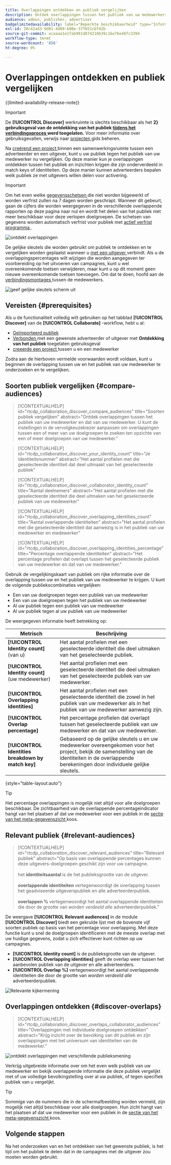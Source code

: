 ```yaml
---
title: Overlappingen ontdekken en publiek vergelijken
description: Ontdek overlappingen tussen het publiek van uw medewerkers en dat van uw medewerkers. Leer hoe u het beste publiek kunt vinden voor gebruik in uw campagnes.
audience: admin, publisher, advertiser
badgelimitedavailability: label="Beperkte beschikbaarheid" type="Informative" url="https://helpx.adobe.com/legal/product-descriptions/real-time-customer-data-platform-collaboration.html newtab=true"
exl-id: 38c42ad3-9d01-4d09-b80e-37fb51cbf42b
source-git-commit: acaaaa1e1fab981d874210639c16e76e48fc3394
workflow-type: tm+mt
source-wordcount: '858'
ht-degree: 0%

---
```


# Overlappingen ontdekken en publiek vergelijken

{{limited-availability-release-note}}

>[!IMPORTANT]
>
>De **[!UICONTROL Discover]** werkruimte is slechts beschikbaar als het **2} gebruiksgeval van de ontdekking van het publiek [ tijdens het verbindingsproces ](../connect/establishing-connections.md#connection-settings) werd toegelaten.** Voor meer informatie over gebruiksgevallen, verwijs naar [ projecten ](./manage-projects.md#project-use-cases) gids beheren.

Na [ creërend een project ](/help/guide/collaborate/manage-projects.md) binnen een samenwerkingsruimte tussen een adverteerder en een uitgever, kunt u uw publiek tegen het publiek van uw medewerker nu vergelijken. Op deze manier kun je overlappingen ontdekken tussen het publiek en inzichten krijgen die zijn onderverdeeld in match keys of identiteiten. Op deze manier kunnen adverteerders bepalen welk publiek ze met uitgevers willen delen voor activering.

>[!IMPORTANT]
>
>Om het even welke [ gegevensschetsen ](/help/guide/glossary.md#sketches) die niet worden bijgewerkt of worden verfrist zullen na 7 dagen worden geschrapt. Wanneer dit gebeurt, gaan de cijfers die worden weergegeven in de verschillende overlappende rapporten op deze pagina naar nul en wordt het delen van het publiek niet meer beschikbaar voor deze verlopen doelgroepen. De schetsen van gegevens worden automatisch verfrist voor publiek met [ actief verfrist programma ](/help/guide/setup/onboard-audiences.md#schedule).

![ ontdekt overlappingen ](/help/assets/collaborate/discover-overlaps/discover-overlaps.png)

De gelijke sleutels die worden gebruikt om publiek te ontdekken en te vergelijken worden geplaatst wanneer u [ met een uitgever ](/help/guide/connect/establishing-connections.md#connection-settings) verbindt. Als u de overlappingspercentages wilt wijzigen die worden aangegeven ter voorbereiding op het uitvoeren van campagnes, kunt u wel overeenkomende toetsen verwijderen, maar kunt u op dit moment geen nieuwe overeenkomende toetsen toevoegen. Om dat te doen, hoofd aan de [ verbindingsmontages ](/help/guide/connect/establishing-connections.md#connection-settings) tussen de medewerkers.

![ geef gelijke sleutels scherm ](/help/assets/collaborate/discover-overlaps/edit-match-keys.png) uit

## Vereisten {#prerequisites}

Als u de functionaliteit volledig wilt gebruiken op het tabblad **[!UICONTROL Discover]** van de **[!UICONTROL Collaborate]** -workflow, hebt u al:

* [Geïmporteerd publiek](/help/guide/setup/onboard-audiences.md)
* [ Verbonden ](/help/guide/connect/establishing-connections.md) met een gewenste adverteerder of uitgever met **Ontdekking van het publiek** toegelaten gebruiksgeval
* [ creeerde een project ](/help/guide/collaborate/manage-projects.md) tussen u en een medewerker

Zodra aan de hierboven vermelde voorwaarden wordt voldaan, kunt u beginnen de overlapping tussen uw en het publiek van uw medewerker te onderzoeken en te vergelijken.

## Soorten publiek vergelijken {#compare-audiences}

>[!CONTEXTUALHELP]
>id="rtcdp_collaboration_discover_compare_audiences"
>title="Soorten publiek vergelijken"
>abstract="Ontdek overlappingen tussen het publiek van uw medewerker en dat van uw medewerker. U kunt de instellingen in de vervolgkeuzekiezer aanpassen om overlappingen tussen een of meer van uw doelgroepen te zoeken ten opzichte van een of meer doelgroepen van uw medewerker."

>[!CONTEXTUALHELP]
>id="rtcdp_collaboration_discover_your_identity_count"
>title="Je identiteitsnummer"
>abstract="Het aantal profielen met die geselecteerde identiteit dat deel uitmaakt van het geselecteerde publiek"

>[!CONTEXTUALHELP]
>id="rtcdp_collaboration_discover_collaborator_identity_count"
>title="Aantal deelnemers"
>abstract="Het aantal profielen met die geselecteerde identiteit die deel uitmaken van het geselecteerde publiek van uw medewerker"

>[!CONTEXTUALHELP]
>id="rtcdp_collaboration_discover_overlapping_identities_count"
>title="Aantal overlappende identiteiten"
>abstract="Het aantal profielen met die geselecteerde identiteit dat aanwezig is in het publiek van uw medewerker en medewerker"

>[!CONTEXTUALHELP]
>id="rtcdp_collaboration_discover_overlapping_identities_percentage"
>title="Percentage overlappende identiteiten"
>abstract="Het percentage profielen dat overlapt tussen het geselecteerde publiek van uw medewerker en dat van uw medewerker."

Gebruik de vergelijkingskaart van publiek om rijke informatie over de overlapping tussen uw en het publiek van uw medewerker te krijgen. U kunt de volgende publiekscombinaties vergelijken:

* Een van uw doelgroepen tegen een publiek van uw medewerker
* Een van uw doelgroepen tegen het publiek van uw medewerker
* Al uw publiek tegen een publiek van uw medewerker
* Al uw publiek tegen al uw publiek van uw medewerker

De weergegeven informatie heeft betrekking op:

| Metrisch | Beschrijving |
|---------|----------|
| **[!UICONTROL Identity count]** (van u) | Het aantal profielen met een geselecteerde identiteit die deel uitmaken van het geselecteerde publiek. |
| **[!UICONTROL Identity count]** (uw medewerker) | Het aantal profielen met een geselecteerde identiteit die deel uitmaken van het geselecteerde publiek van uw medewerker. |
| **[!UICONTROL Overlapping identities]** | Het aantal profielen met een geselecteerde identiteit die zowel in het publiek van uw medewerker als in het publiek van uw medewerker aanwezig zijn. |
| **[!UICONTROL Overlap percentage]** | Het percentage profielen dat overlapt tussen het geselecteerde publiek van uw medewerker en dat van uw medewerker. |
| **[!UICONTROL Identities breakdown by match key]** | Gebaseerd op de gelijke sleutels u en uw medewerker overeengekomen voor het project, bekijk de samenstelling van de identiteiten in de overlappende berekeningen door individuele gelijke sleutels. |

{style="table-layout:auto"}

>[!TIP]
>
>Het percentage overlappingen is mogelijk niet altijd voor alle doelgroepen beschikbaar. De zichtbaarheid van de overlappende percentageindicator hangt van het plaatsen af dat uw medewerker voor een publiek in de [ sectie van het meta-gegevenszicht ](/help/guide/setup/onboard-audiences.md#metadata-visibility) koos.

## Relevant publiek {#relevant-audiences}

>[!CONTEXTUALHELP]
>id="rtcdp_collaboration_discover_relevant_audiences"
>title="Relevant publiek"
>abstract="Op basis van overlappende percentages kunnen deze uitgevers-doelgroepen geschikt zijn voor uw campagne. <br><br> het <b> identiteitsaantal </b> is de het publieksgrootte van de uitgever. <br><br> <b> overlappende identiteiten </b> vertegenwoordigt de overlapping tussen het geadviseerde uitgeverspubliek en alle adverteerderpubliek. <br><br> <b> overlappen % </b> vertegenwoordigt het aantal overlappende identiteiten die door de grootte van <i> worden verdeeld alle </i> adverteerderpubliek."

De weergave **[!UICONTROL Relevant audiences]** in de module **[!UICONTROL Discover]** biedt een gekrulde lijst met de bovenste vijf soorten publiek op basis van het percentage voor overlapping. Met deze functie kunt u snel de doelgroepen identificeren met de meeste overlap met uw huidige gegevens, zodat u zich effectiever kunt richten op uw campagnes.

* **[!UICONTROL Identity count]** is de publieksgrootte van de uitgever.
* **[!UICONTROL Overlapping identities]** geeft de overlap weer tussen het aanbevolen publiek van de uitgever en alle adverteerders.
* **[!UICONTROL Overlap %]** vertegenwoordigt het aantal overlappende identiteiten die door de grootte van *worden verdeeld alle* adverteerderpubliek.

![ Relevante kijkermening ](/help/assets/collaborate/discover-overlaps/relevant-audiences-highlighted.png)

## Overlappingen ontdekken {#discover-overlaps}

>[!CONTEXTUALHELP]
>id="rtcdp_collaboration_discover_overlaps_collaborator_audiences"
>title="Overlappingen met individuele doelgroepen ontdekken"
>abstract="Krijg inzicht over de bevolking van dit publiek en zijn overlappingen met het universum van identiteiten van de medewerker."

![ ontdekt overlappingen met verschillende publieksmening ](/help/assets/collaborate/discover-overlaps/discover-overlaps-cards-view.png)

Verkrijg uitgebreide informatie over om het even welk publiek van uw medewerker en bekijk overlappende informatie die deze publiek vergelijkt met of uw volledige bevolkingstelling over al uw publiek, of tegen specifiek publiek van u vergelijkt.

>[!TIP]
>
>Sommige van de nummers die in de schermafbeelding worden vermeld, zijn mogelijk niet altijd beschikbaar voor alle doelgroepen. Hun zicht hangt van het plaatsen af dat uw medewerker voor een publiek in de [ sectie van het meta-gegevenszicht ](/help/guide/setup/onboard-audiences.md#metadata-visibility) koos.

## Volgende stappen

Na het onderzoeken van en het ontdekken van het gewenste publiek, is het tijd om [ ](/help/guide/collaborate/share.md) het publiek te delen dat in de campagnes met de uitgever zou moeten worden gebruikt.
